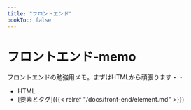 ```yaml
---
title: "フロントエンド"
bookToc: false
---
```


# フロントエンド-memo

フロントエンドの勉強用メモ。まずはHTMLから頑張ります・・

- HTML
 - [要素とタグ]({{< relref "/docs/front-end/element.md" >}})